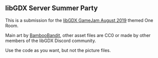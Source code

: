 ## libGDX Server Summer Party

This is a submission for the [libGDX GameJam August 2019](https://itch.io/jam/libgdx-jam-august-2019) themed One Room.

Main art by [BambooBandit](https://github.com/BambooBandit), other asset files are CC0 or made by other members of the libGDX Discord community.

Use the code as you want, but not the picture files.